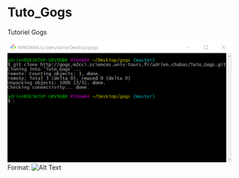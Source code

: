 # Tuto_Gogs

Tutoriel Gogs


![git logo](https://github.com/adrienED/test/blob/master/test4/2_git_clone.png)
Format: ![Alt Text](url)
